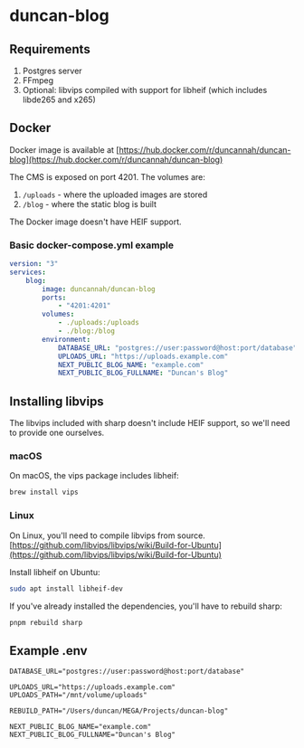 # duncan-blog

## Requirements

1. Postgres server
2. FFmpeg
3. Optional: libvips compiled with support for libheif (which includes libde265 and x265)

## Docker

Docker image is available at [https://hub.docker.com/r/duncannah/duncan-blog](https://hub.docker.com/r/duncannah/duncan-blog)

The CMS is exposed on port 4201. The volumes are:

1. `/uploads` - where the uploaded images are stored
2. `/blog` - where the static blog is built

The Docker image doesn't have HEIF support.

### Basic docker-compose.yml example

```yaml
version: "3"
services:
    blog:
        image: duncannah/duncan-blog
        ports:
            - "4201:4201"
        volumes:
            - ./uploads:/uploads
            - ./blog:/blog
        environment:
            DATABASE_URL: "postgres://user:password@host:port/database"
            UPLOADS_URL: "https://uploads.example.com"
            NEXT_PUBLIC_BLOG_NAME: "example.com"
            NEXT_PUBLIC_BLOG_FULLNAME: "Duncan's Blog"
```

## Installing libvips

The libvips included with sharp doesn't include HEIF support, so we'll need to provide one ourselves.

### macOS

On macOS, the vips package includes libheif:

```bash
brew install vips
```

### Linux

On Linux, you'll need to compile libvips from source.
[https://github.com/libvips/libvips/wiki/Build-for-Ubuntu](https://github.com/libvips/libvips/wiki/Build-for-Ubuntu)

Install libheif on Ubuntu:

```bash
sudo apt install libheif-dev
```

If you've already installed the dependencies, you'll have to rebuild sharp:

```bash
pnpm rebuild sharp
```

## Example .env

```
DATABASE_URL="postgres://user:password@host:port/database"

UPLOADS_URL="https://uploads.example.com"
UPLOADS_PATH="/mnt/volume/uploads"

REBUILD_PATH="/Users/duncan/MEGA/Projects/duncan-blog"

NEXT_PUBLIC_BLOG_NAME="example.com"
NEXT_PUBLIC_BLOG_FULLNAME="Duncan's Blog"
```
